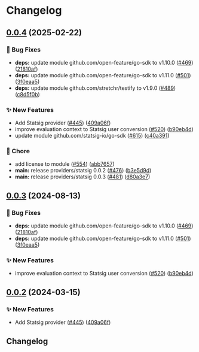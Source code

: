 # Changelog

## [0.0.4](https://github.com/cupofcat/go-sdk-contrib/compare/providers/statsig-v0.0.3...providers/statsig/v0.0.4) (2025-02-22)


### 🐛 Bug Fixes

* **deps:** update module github.com/open-feature/go-sdk to v1.10.0 ([#469](https://github.com/cupofcat/go-sdk-contrib/issues/469)) ([21810af](https://github.com/cupofcat/go-sdk-contrib/commit/21810afc33fce9a3940ec9dc59e65f140fcbaa57))
* **deps:** update module github.com/open-feature/go-sdk to v1.11.0 ([#501](https://github.com/cupofcat/go-sdk-contrib/issues/501)) ([3f0eaa5](https://github.com/cupofcat/go-sdk-contrib/commit/3f0eaa575500baa663dc24dbfc6cf8214565471f))
* **deps:** update module github.com/stretchr/testify to v1.9.0 ([#489](https://github.com/cupofcat/go-sdk-contrib/issues/489)) ([c8d5f0b](https://github.com/cupofcat/go-sdk-contrib/commit/c8d5f0b336a826f35fbe43834bcb9a063e276f28))


### ✨ New Features

* Add Statsig provider ([#445](https://github.com/cupofcat/go-sdk-contrib/issues/445)) ([409a06f](https://github.com/cupofcat/go-sdk-contrib/commit/409a06fcf0157469495cf759692f333ae9d808f6))
* improve evaluation context to Statsig user conversion ([#520](https://github.com/cupofcat/go-sdk-contrib/issues/520)) ([b90eb4d](https://github.com/cupofcat/go-sdk-contrib/commit/b90eb4de72975b4b60addefdab3f2cf20a82ff72))
* update module github.com/statsig-io/go-sdk ([#615](https://github.com/cupofcat/go-sdk-contrib/issues/615)) ([c40a391](https://github.com/cupofcat/go-sdk-contrib/commit/c40a391bff6046628af78cc61ecc3089c1f15e39))


### 🧹 Chore

* add license to module ([#554](https://github.com/cupofcat/go-sdk-contrib/issues/554)) ([abb7657](https://github.com/cupofcat/go-sdk-contrib/commit/abb76571c373582f36837587400104eb754c01b9))
* **main:** release providers/statsig 0.0.2 ([#476](https://github.com/cupofcat/go-sdk-contrib/issues/476)) ([b3e5d9d](https://github.com/cupofcat/go-sdk-contrib/commit/b3e5d9d646a9e51d88ea79d60a5ee12624f74a0d))
* **main:** release providers/statsig 0.0.3 ([#481](https://github.com/cupofcat/go-sdk-contrib/issues/481)) ([d80a3e7](https://github.com/cupofcat/go-sdk-contrib/commit/d80a3e7fdfa7b48f235fb3db60cde52302502fda))

## [0.0.3](https://github.com/open-feature/go-sdk-contrib/compare/providers/statsig/v0.0.2...providers/statsig/v0.0.3) (2024-08-13)


### 🐛 Bug Fixes

* **deps:** update module github.com/open-feature/go-sdk to v1.10.0 ([#469](https://github.com/open-feature/go-sdk-contrib/issues/469)) ([21810af](https://github.com/open-feature/go-sdk-contrib/commit/21810afc33fce9a3940ec9dc59e65f140fcbaa57))
* **deps:** update module github.com/open-feature/go-sdk to v1.11.0 ([#501](https://github.com/open-feature/go-sdk-contrib/issues/501)) ([3f0eaa5](https://github.com/open-feature/go-sdk-contrib/commit/3f0eaa575500baa663dc24dbfc6cf8214565471f))


### ✨ New Features

* improve evaluation context to Statsig user conversion ([#520](https://github.com/open-feature/go-sdk-contrib/issues/520)) ([b90eb4d](https://github.com/open-feature/go-sdk-contrib/commit/b90eb4de72975b4b60addefdab3f2cf20a82ff72))

## [0.0.2](https://github.com/open-feature/go-sdk-contrib/compare/providers/statsig-v0.0.1...providers/statsig/v0.0.2) (2024-03-15)


### ✨ New Features

* Add Statsig provider ([#445](https://github.com/open-feature/go-sdk-contrib/issues/445)) ([409a06f](https://github.com/open-feature/go-sdk-contrib/commit/409a06fcf0157469495cf759692f333ae9d808f6))

## Changelog
